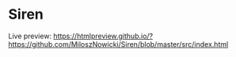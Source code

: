 # Siren
Live preview: https://htmlpreview.github.io/?https://github.com/MiloszNowicki/Siren/blob/master/src/index.html
